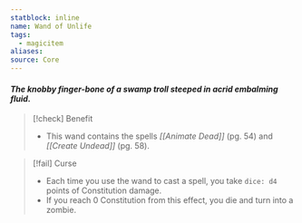```yaml
---
statblock: inline
name: Wand of Unlife
tags:
  - magicitem
aliases: 
source: Core
---
```

#### *The knobby finger-bone of a swamp troll steeped in acrid embalming fluid.*

>[!check] Benefit
>- This wand contains the spells *[[Animate Dead]]* (pg. 54) and *[[Create Undead]]* (pg. 58).

>[!fail] Curse
>- Each time you use the wand to cast a spell, you take `dice: d4` points of Constitution damage.
>- If you reach 0 Constitution from this effect, you die and turn into a zombie.
